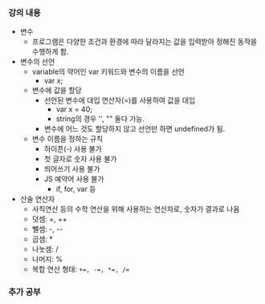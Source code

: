 ### 강의 내용

- 변수
  - 프로그램은 다양한 조건과 환경에 따라 달라지는 값을 입력받아 정해진 동작을 수행하게 함.
- 변수의 선언
  - variable의 약어인 var 키워드와 변수의 이름을 선언
    - var x;
  - 변수에 값을 할당
    - 선언된 변수에 대입 연산자(=)를 사용하여 값을 대입
      - var x = 40;
      - string의 경우 '', "" 둘다 가능.
    - 변수에 어느 것도 할당하지 않고 선언만 하면 undefined가 됨.
  - 변수 이름을 정하는 규칙
    - 하이픈(-) 사용 불가
    - 첫 글자로 숫자 사용 불가
    - 띄어쓰기 사용 불가
    - JS 예약어 사용 불가
      - if, for, var 등
- 산술 연산자
  - 사칙연산 등의 수학 연산을 위해 사용하는 연산자로, 숫자가 결과로 나옴
  - 덧셈: +, ++
  - 뺄셈: -, --
  - 곱셈: \*
  - 나눗셈: /
  - 나머지: %
  - 복합 연산 형태: `+=, -=, *=, /=`

### 추가 공부

